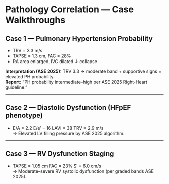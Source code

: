 # Pathology Correlation — Case Walkthroughs

## Case 1 — Pulmonary Hypertension Probability
- TRV = 3.3 m/s  
- TAPSE = 1.3 cm, FAC = 28%  
- RA area enlarged, IVC dilated ↓ collapse  

**Interpretation (ASE 2025):** TRV 3.3 → moderate band + supportive signs = elevated PH probability.  
**Report:** “PH probability intermediate–high per ASE 2025 Right-Heart guideline.”

---

## Case 2 — Diastolic Dysfunction (HFpEF phenotype)
- E/A = 2.2   E/e′ = 16   LAVI = 38   TRV = 2.9 m/s  
→ Elevated LV filling pressure by ASE 2025 algorithm.

---

## Case 3 — RV Dysfunction Staging
- TAPSE = 1.05 cm   FAC = 23%   S′ = 6.0 cm/s  
→ Moderate–severe RV systolic dysfunction (per graded bands ASE 2025).
